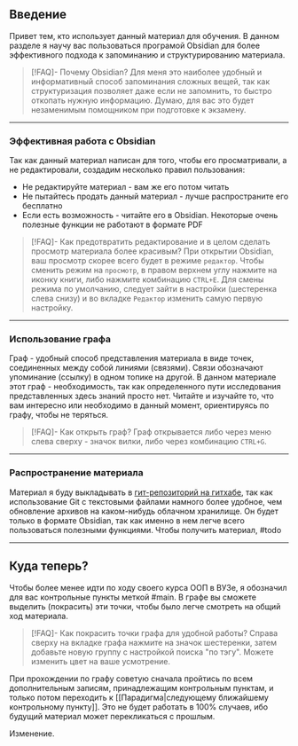 ## Введение
Привет тем, кто использует данный материал для обучения.
В данном разделе я научу вас пользоваться програмой Obsidian для более эффективного подхода к запоминанию и структурированию материала.

> [!FAQ]- Почему Obsidian?
> Для меня это наиболее удобный и информативный способ запоминания сложных вещей, так как структуризация позволяет даже если не запомнить, то быстро откопать нужную информацию. Думаю, для вас это будет незаменимым помощником при подготовке к экзамену.

---

### Эффективная работа с Obsidian
Так как данный материал написан для того, чтобы его просматривали, а не редактировали, создадим несколько правил пользования:
- Не редактируйте материал - вам же его потом читать
- Не пытайтесь продать данный материал - лучше распространите его бесплатно
- Если есть возможность - читайте его в Obsidian. Некоторые очень полезные функции не работают в формате PDF

> [!FAQ]- Как предотвратить редактирование и в целом сделать просмотр материала более красивым?
> При открытии Obsidian, ваш просмотр скорее всего будет в режиме `редактор`. Чтобы сменить режим на `просмотр`, в правом верхнем углу нажмите на иконку книги, либо нажмите комбинацию `CTRL+E`. Для смены режима по умолчанию, следует зайти в настройки (шестеренка слева снизу) и во вкладке `Редактор` изменить самую первую настройку.

---

### Использование графа
Граф - удобный способ представления материала в виде точек, соединенных между собой линиями (связями). Связи обозначают упоминание (ссылку) в одном топике на другой. В данном материале этот граф - необходимость, так как определенного пути исследования представленных здесь знаний просто нет. Читайте и изучайте то, что вам интересно или необходимо в данный момент, ориентируясь по графу, чтобы не теряться.

> [!FAQ]- Как открыть граф?
> Граф открывается либо через меню слева сверху - значок вилки, либо через комбинацию `CTRL+G`.

---

### Распространение материала
Материал я буду выкладывать в [гит-репозиторий на гитхабе](https://github.com/FoxRLY/ObsidianOOP), так как использование Git с текстовыми файлами намного более удобное, чем обновление архивов на каком-нибудь облачном хранилище. Он будет только в формате Obsidian, так как именно в нем легче всего пользоваться полезными функциями.
Чтобы получить материал, 
#todo

---

## Куда теперь?
Чтобы более менее идти по ходу своего курса ООП в ВУЗе, я обозначил для вас контрольные пункты меткой #main. В графе вы сможете выделить (покрасить) эти точки, чтобы было легче смотреть на общий ход материала.

> [!FAQ]- Как покрасить точки графа для удобной работы?
> Справа сверху на вкладке графа нажмите на значок шестеренки, затем добавьте новую группу с настройкой поиска "по тэгу". Можете изменить цвет на ваше усмотрение.

При прохождении по графу советую сначала пройтись по всем дополнительным записям, принадлежащим контрольным пунктам, и только потом переходить к [[Парадигма|следующему ближайшему контрольному пункту]]. Это не будет работать в 100% случаев, ибо будущий материал может перекликаться с прошлым.

Изменение.